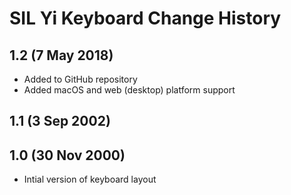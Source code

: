 SIL Yi Keyboard Change History
=======================

1.2 (7 May 2018)
-----------------
* Added to GitHub repository
* Added macOS and web (desktop) platform support

1.1 (3 Sep 2002)
-----------------

1.0 (30 Nov 2000)
-----------------
* Intial version of keyboard layout
